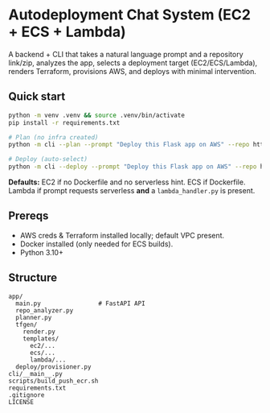 
# Autodeployment Chat System (EC2 + ECS + Lambda)

A backend + CLI that takes a natural language prompt and a repository link/zip, analyzes the app,
selects a deployment target (EC2/ECS/Lambda), renders Terraform, provisions AWS, and deploys with minimal intervention.

## Quick start
```bash
python -m venv .venv && source .venv/bin/activate
pip install -r requirements.txt

# Plan (no infra created)
python -m cli --plan --prompt "Deploy this Flask app on AWS" --repo https://github.com/Arvo-AI/hello_world

# Deploy (auto-select)
python -m cli --deploy --prompt "Deploy this Flask app on AWS" --repo https://github.com/Arvo-AI/hello_world
```
**Defaults:** EC2 if no Dockerfile and no serverless hint. ECS if Dockerfile. Lambda if prompt requests serverless **and** a `lambda_handler.py` is present.

## Prereqs
- AWS creds & Terraform installed locally; default VPC present.
- Docker installed (only needed for ECS builds).
- Python 3.10+

## Structure
```
app/
  main.py                # FastAPI API
  repo_analyzer.py
  planner.py
  tfgen/
    render.py
    templates/
      ec2/...
      ecs/...
      lambda/...
  deploy/provisioner.py
cli/__main__.py
scripts/build_push_ecr.sh
requirements.txt
.gitignore
LICENSE
```
